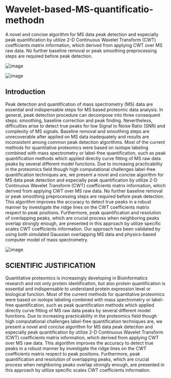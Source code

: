 # Wavelet-based-MS-quantificatio-methodn
A novel and concise algorithm for MS data peak detection and especially peak quantification by utilize 2-D Continuous Wavelet Transform (CWT) coefficients matrix information, which derived from applying CWT over MS raw data. No further baseline removal or peak smoothing preprocessing steps are required before peak detection.


 ![image](https://github.com/George-wu509/Wavelet-MS-quantificatio-method/blob/master/readme_figures/cover1.jpeg)
 
 ![image](https://github.com/George-wu509/Wavelet-MS-quantificatio-method/blob/master/readme_figures/cover2.jpeg)
 
 Introduction
-------------------------
Peak detection and quantification of mass spectrometry (MS) data are essential and indispensable steps for MS based proteomic data analysis. In general, peak detection procedure can decompose into three consequent steps: smoothing, baseline correction and peak finding. Nevertheless, difficulties arise to detect true peaks for low Signal to Noise Ratio (SNR) and complexity of MS signals. Baseline removal and smoothing steps are unrecoverable after applied on MS data inadequately and results are inconsistent among common peak detection algorithms. Most of the current methods for quantitative proteomics were based on isotope labeling combined with mass spectrometry or label-free quantification, such as peak quantification methods which applied directly curve fitting of MS raw data peaks by several different model functions. Due to increasing practicability in the proteomics field though high computational challenges label-free quantification techniques are, we present a novel and concise algorithm for MS data peak detection and especially peak quantification by utilize 2-D Continuous Wavelet Transform (CWT) coefficients matrix information, which derived from applying CWT over MS raw data. No further baseline removal or peak smoothing preprocessing steps are required before peak detection. This algorithm improves the accuracy to detect true peaks in a robust manner by investigate the ridge lines on the CWT coefficients matrix respect to peak positions. Furthermore, peak quantification and resolution of overlapping peaks, which are crucial process when neighboring peaks overlap strongly enough, are presented in this approach by utilize specific scales CWT coefficients information. Our approach has been validated by using both simulated Gaussian overlapping MS data and physics-based computer model of mass spectrometry.
  
 ![image](https://github.com/George-wu509/Wavelet-MS-quantificatio-method/blob/master/readme_figures/result1.png)


SCIENTIFIC JUSTIFICATION
-------------------------
Quantitative proteomics is increasingly developing in Bioinformatics research and not only protein identification, but also protein quantification is essential and indispensable to understand protein expression level or biological function. Most of the current methods for quantitative proteomics were based on isotope labeling combined with mass spectrometry or label-free quantification, such as peak quantification methods which applied directly curve fitting of MS raw data peaks by several different model functions. 
Due to increasing practicability in the proteomics field though high computational challenges label-free quantification techniques are, we present a novel and concise algorithm for MS data peak detection and especially peak quantification by utilize 2-D Continuous Wavelet Transform (CWT) coefficients matrix information, which derived from applying CWT over MS raw data. This algorithm improves the accuracy to detect true peaks in a robust manner by investigate the ridge lines on the CWT coefficients matrix respect to peak positions. Furthermore, peak quantification and resolution of overlapping peaks, which are crucial process when neighboring peaks overlap strongly enough, are presented in this approach by utilize specific scales CWT coefficients information. 
